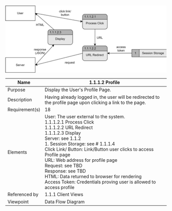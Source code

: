 ![Profile DFD](TeamThreeFiles/1.1.1.2%20ProfileDesignDiagram.drawio.svg)

| Name | 1.1.1.2 Profile |
| ----------- | ----------- |
| Purpose | Display the User's Profile Page. |
| Description | Having already logged in, the user will be redirected to the profile page upon clicking a link to the page. |
| Requirement(s) | 18 |
| Elements  | User: The user external to the system. <br> 1.1.1.2.1 Process Click <br> 1.1.1.2.2 URL Redirect <br> 1.1.1.2.3 Display <br> Server: see 1.1.2 <br> 1. Session Storage: see # 1.1.1.4 <br> Click Link/ Button: Link/Button user clicks to access Profile page <br> URL: Web address for profile page <br> Request: see TBD <br> Response: see TBD <br> HTML: Data returned to browser for rendering <br> Access Token: Credentials proving user is allowed to access profile
| Referenced by | 1.1.1 Client Views
| Viewpoint | Data Flow Diagram |
